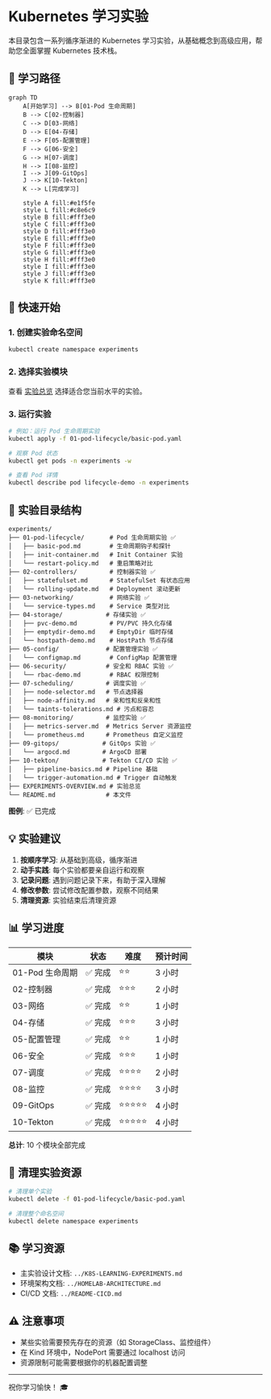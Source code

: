# Kubernetes 学习实验

本目录包含一系列循序渐进的 Kubernetes 学习实验，从基础概念到高级应用，帮助您全面掌握 Kubernetes 技术栈。

## 🎯 学习路径

```mermaid
graph TD
    A[开始学习] --> B[01-Pod 生命周期]
    B --> C[02-控制器]
    C --> D[03-网络]
    D --> E[04-存储]
    E --> F[05-配置管理]
    F --> G[06-安全]
    G --> H[07-调度]
    H --> I[08-监控]
    I --> J[09-GitOps]
    J --> K[10-Tekton]
    K --> L[完成学习]
    
    style A fill:#e1f5fe
    style L fill:#c8e6c9
    style B fill:#fff3e0
    style C fill:#fff3e0
    style D fill:#fff3e0
    style E fill:#fff3e0
    style F fill:#fff3e0
    style G fill:#fff3e0
    style H fill:#fff3e0
    style I fill:#fff3e0
    style J fill:#fff3e0
    style K fill:#fff3e0
```

## 🚀 快速开始

### 1. 创建实验命名空间
```bash
kubectl create namespace experiments
```

### 2. 选择实验模块
查看 [实验总览](EXPERIMENTS-OVERVIEW.md) 选择适合您当前水平的实验。

### 3. 运行实验
```bash
# 例如：运行 Pod 生命周期实验
kubectl apply -f 01-pod-lifecycle/basic-pod.yaml

# 观察 Pod 状态
kubectl get pods -n experiments -w

# 查看 Pod 详情
kubectl describe pod lifecycle-demo -n experiments
```

## 📁 实验目录结构

```
experiments/
├── 01-pod-lifecycle/       # Pod 生命周期实验 ✅
│   ├── basic-pod.md        # 生命周期钩子和探针
│   ├── init-container.md   # Init Container 实验
│   └── restart-policy.md   # 重启策略对比
├── 02-controllers/         # 控制器实验 ✅
│   ├── statefulset.md      # StatefulSet 有状态应用
│   └── rolling-update.md   # Deployment 滚动更新
├── 03-networking/          # 网络实验 ✅
│   └── service-types.md    # Service 类型对比
├── 04-storage/            # 存储实验 ✅
│   ├── pvc-demo.md         # PV/PVC 持久化存储
│   ├── emptydir-demo.md    # EmptyDir 临时存储
│   └── hostpath-demo.md    # HostPath 节点存储
├── 05-config/             # 配置管理实验 ✅
│   └── configmap.md        # ConfigMap 配置管理
├── 06-security/           # 安全和 RBAC 实验 ✅
│   └── rbac-demo.md        # RBAC 权限控制
├── 07-scheduling/         # 调度实验 ✅
│   ├── node-selector.md   # 节点选择器
│   ├── node-affinity.md   # 亲和性和反亲和性
│   └── taints-tolerations.md # 污点和容忍
├── 08-monitoring/         # 监控实验 ✅
│   ├── metrics-server.md  # Metrics Server 资源监控
│   └── prometheus.md      # Prometheus 自定义监控
├── 09-gitops/            # GitOps 实验 ✅
│   └── argocd.md         # ArgoCD 部署
├── 10-tekton/            # Tekton CI/CD 实验 ✅
│   ├── pipeline-basics.md # Pipeline 基础
│   └── trigger-automation.md # Trigger 自动触发
├── EXPERIMENTS-OVERVIEW.md # 实验总览
└── README.md              # 本文件
```

**图例**: ✅ 已完成

## 💡 实验建议

1. **按顺序学习**: 从基础到高级，循序渐进
2. **动手实践**: 每个实验都要亲自运行和观察
3. **记录问题**: 遇到问题记录下来，有助于深入理解
4. **修改参数**: 尝试修改配置参数，观察不同结果
5. **清理资源**: 实验结束后清理资源

## 📊 学习进度

| 模块 | 状态 | 难度 | 预计时间 |
|------|------|------|----------|
| 01-Pod 生命周期 | ✅ 完成 | ⭐⭐ | 3 小时 |
| 02-控制器 | ✅ 完成 | ⭐⭐⭐ | 2 小时 |
| 03-网络 | ✅ 完成 | ⭐⭐ | 1 小时 |
| 04-存储 | ✅ 完成 | ⭐⭐⭐ | 3 小时 |
| 05-配置管理 | ✅ 完成 | ⭐⭐ | 1 小时 |
| 06-安全 | ✅ 完成 | ⭐⭐⭐ | 1 小时 |
| 07-调度 | ✅ 完成 | ⭐⭐⭐⭐ | 2 小时 |
| 08-监控 | ✅ 完成 | ⭐⭐⭐⭐ | 3 小时 |
| 09-GitOps | ✅ 完成 | ⭐⭐⭐⭐⭐ | 4 小时 |
| 10-Tekton | ✅ 完成 | ⭐⭐⭐⭐⭐ | 4 小时 |

**总计**: 10 个模块全部完成

## 🧹 清理实验资源

```bash
# 清理单个实验
kubectl delete -f 01-pod-lifecycle/basic-pod.yaml

# 清理整个命名空间
kubectl delete namespace experiments
```

## 📚 学习资源

- 主实验设计文档: `../K8S-LEARNING-EXPERIMENTS.md`
- 环境架构文档: `../HOMELAB-ARCHITECTURE.md`
- CI/CD 文档: `../README-CICD.md`

## ⚠️ 注意事项

- 某些实验需要预先存在的资源（如 StorageClass、监控组件）
- 在 Kind 环境中，NodePort 需要通过 localhost 访问
- 资源限制可能需要根据你的机器配置调整

---

祝你学习愉快！ 🎓
